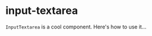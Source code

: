 # input-textarea

`InputTextarea` is a cool component. Here's how to use it...

<template>
  <input-text />
</template>